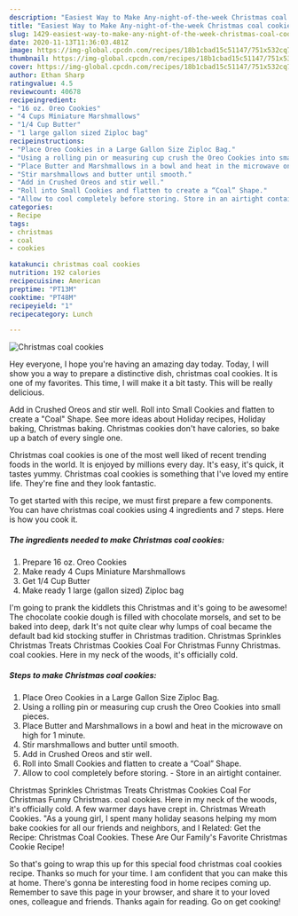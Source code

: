 ```yaml
---
description: "Easiest Way to Make Any-night-of-the-week Christmas coal cookies"
title: "Easiest Way to Make Any-night-of-the-week Christmas coal cookies"
slug: 1429-easiest-way-to-make-any-night-of-the-week-christmas-coal-cookies
date: 2020-11-13T11:36:03.481Z
image: https://img-global.cpcdn.com/recipes/18b1cbad15c51147/751x532cq70/christmas-coal-cookies-recipe-main-photo.jpg
thumbnail: https://img-global.cpcdn.com/recipes/18b1cbad15c51147/751x532cq70/christmas-coal-cookies-recipe-main-photo.jpg
cover: https://img-global.cpcdn.com/recipes/18b1cbad15c51147/751x532cq70/christmas-coal-cookies-recipe-main-photo.jpg
author: Ethan Sharp
ratingvalue: 4.5
reviewcount: 40678
recipeingredient:
- "16 oz. Oreo Cookies"
- "4 Cups Miniature Marshmallows"
- "1/4 Cup Butter"
- "1 large gallon sized Ziploc bag"
recipeinstructions:
- "Place Oreo Cookies in a Large Gallon Size Ziploc Bag."
- "Using a rolling pin or measuring cup crush the Oreo Cookies into small pieces."
- "Place Butter and Marshmallows in a bowl and heat in the microwave on high for 1 minute."
- "Stir marshmallows and butter until smooth."
- "Add in Crushed Oreos and stir well."
- "Roll into Small Cookies and flatten to create a “Coal” Shape."
- "Allow to cool completely before storing. Store in an airtight container."
categories:
- Recipe
tags:
- christmas
- coal
- cookies

katakunci: christmas coal cookies 
nutrition: 192 calories
recipecuisine: American
preptime: "PT13M"
cooktime: "PT48M"
recipeyield: "1"
recipecategory: Lunch

---
```



![Christmas coal cookies](https://img-global.cpcdn.com/recipes/18b1cbad15c51147/751x532cq70/christmas-coal-cookies-recipe-main-photo.jpg)

Hey everyone, I hope you're having an amazing day today. Today, I will show you a way to prepare a distinctive dish, christmas coal cookies. It is one of my favorites. This time, I will make it a bit tasty. This will be really delicious.

Add in Crushed Oreos and stir well. Roll into Small Cookies and flatten to create a &#34;Coal&#34; Shape. See more ideas about Holiday recipes, Holiday baking, Christmas baking. Christmas cookies don&#39;t have calories, so bake up a batch of every single one.

Christmas coal cookies is one of the most well liked of recent trending foods in the world. It is enjoyed by millions every day. It's easy, it's quick, it tastes yummy. Christmas coal cookies is something that I've loved my entire life. They're fine and they look fantastic.


To get started with this recipe, we must first prepare a few components. You can have christmas coal cookies using 4 ingredients and 7 steps. Here is how you cook it.

<!--inarticleads1-->

##### The ingredients needed to make Christmas coal cookies:

1. Prepare 16 oz. Oreo Cookies
1. Make ready 4 Cups Miniature Marshmallows
1. Get 1/4 Cup Butter
1. Make ready 1 large (gallon sized) Ziploc bag


I&#39;m going to prank the kiddlets this Christmas and it&#39;s going to be awesome! The chocolate cookie dough is filled with chocolate morsels, and set to be baked into deep, dark It&#39;s not quite clear why lumps of coal became the default bad kid stocking stuffer in Christmas tradition. Christmas Sprinkles Christmas Treats Christmas Cookies Coal For Christmas Funny Christmas. coal cookies. Here in my neck of the woods, it&#39;s officially cold. 

<!--inarticleads2-->

##### Steps to make Christmas coal cookies:

1. Place Oreo Cookies in a Large Gallon Size Ziploc Bag.
1. Using a rolling pin or measuring cup crush the Oreo Cookies into small pieces.
1. Place Butter and Marshmallows in a bowl and heat in the microwave on high for 1 minute.
1. Stir marshmallows and butter until smooth.
1. Add in Crushed Oreos and stir well.
1. Roll into Small Cookies and flatten to create a “Coal” Shape.
1. Allow to cool completely before storing. - Store in an airtight container.


Christmas Sprinkles Christmas Treats Christmas Cookies Coal For Christmas Funny Christmas. coal cookies. Here in my neck of the woods, it&#39;s officially cold. A few warmer days have crept in. Christmas Wreath Cookies. &#34;As a young girl, I spent many holiday seasons helping my mom bake cookies for all our friends and neighbors, and I Related: Get the Recipe: Christmas Coal Cookies. These Are Our Family&#39;s Favorite Christmas Cookie Recipe! 

So that's going to wrap this up for this special food christmas coal cookies recipe. Thanks so much for your time. I am confident that you can make this at home. There's gonna be interesting food in home recipes coming up. Remember to save this page in your browser, and share it to your loved ones, colleague and friends. Thanks again for reading. Go on get cooking!
